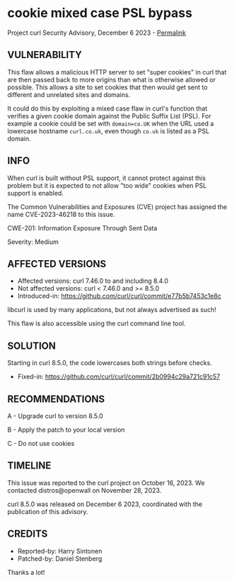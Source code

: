 cookie mixed case PSL bypass
============================

Project curl Security Advisory, December 6 2023 -
[Permalink](https://curl.se/docs/CVE-2023-46218.html)

VULNERABILITY
-------------

This flaw allows a malicious HTTP server to set "super cookies" in curl that
are then passed back to more origins than what is otherwise allowed or
possible. This allows a site to set cookies that then would get sent to
different and unrelated sites and domains.

It could do this by exploiting a mixed case flaw in curl's function that
verifies a given cookie domain against the Public Suffix List (PSL). For
example a cookie could be set with `domain=co.UK` when the URL used a
lowercase hostname `curl.co.uk`, even though `co.uk` is listed as a PSL
domain.

INFO
----

When curl is built without PSL support, it cannot protect against this problem
but it is expected to not allow "too wide" cookies when PSL support is
enabled.

The Common Vulnerabilities and Exposures (CVE) project has assigned the name
CVE-2023-46218 to this issue.

CWE-201: Information Exposure Through Sent Data

Severity: Medium

AFFECTED VERSIONS
-----------------

- Affected versions: curl 7.46.0 to and including 8.4.0
- Not affected versions: curl < 7.46.0 and >= 8.5.0
- Introduced-in: https://github.com/curl/curl/commit/e77b5b7453c1e8c

libcurl is used by many applications, but not always advertised as such!

This flaw is also accessible using the curl command line tool.

SOLUTION
------------

Starting in curl 8.5.0, the code lowercases both strings before checks.

- Fixed-in: https://github.com/curl/curl/commit/2b0994c29a721c91c57

RECOMMENDATIONS
--------------

 A - Upgrade curl to version 8.5.0

 B - Apply the patch to your local version

 C - Do not use cookies

TIMELINE
--------

This issue was reported to the curl project on October 16, 2023. We contacted
distros@openwall on November 28, 2023.

curl 8.5.0 was released on December 6 2023, coordinated with the publication
of this advisory.

CREDITS
-------

- Reported-by: Harry Sintonen
- Patched-by: Daniel Stenberg

Thanks a lot!
